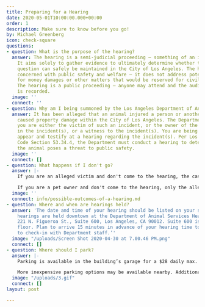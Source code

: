 ```yaml
---
title: Preparing for a Hearing
date: 2020-05-01T10:00:00.000+00:00
order: 1
description: Make sure to know before you go!
by: Michael Greenberg
icon: check-square
questions:
- question: What is the purpose of the hearing?
  answer: The hearing is a semi-judicial proceeding – something of an informal trial.
    It aims solely to gather evidence to ultimately determine whether the animal in
    question can safely be maintained in the City of Los Angeles. The hearing is only
    concerned with public safety and welfare – it does not address potential claims
    for money damages or other matters that would be reserved for civil litigation.
    The hearing is a public proceeding – anyone may attend and the audio of the proceedings
    is recorded.
  image: ''
  connect: ''
- question: Why am I being summoned by the Los Angeles Department of Animal Services?
  answer: It has been alleged that an animal injured a person or another animal, and/or
    caused property damage within the City of Los Angeles. The Department believes
    you are either the victim of such an incident, or the owner of the animal involved
    in the incident(s), or a witness to the incident(s). You are being summoned to
    appear and testify at a hearing regarding the incident(s). Per Los Angeles Municipal
    Code Section 53.34.4, the Department must conduct a hearing to determine whether
    the animal poses a threat to public safety.
  image: ''
  connect: []
- question: What happens if I don't go?
  answer: |-
    If you are an alleged victim and don't come to the hearing, the case against the animal is very likely to be dismissed because your story won't have been taken under oath.  Moreover, victims do not have a right to appeal the decision -- the hearing is the only opportunity for them to tell their story to the Department on the record.

    If you are a pet owner and don't come to the hearing, only the alleged victim's side of the story will be told, meaning the outcome of the hearing could be worse than it would be if you were to appear and also tell your side of the story.  Moreover, pet owners can only appeal the ultimate decision reached by the Department if they appear for the hearing.
  image: ''
  connect: info/possible-outcomes-of-a-hearing.md
- question: Where and when are hearings held?
  answer: 'The date and time of your hearing should be listed on your summons. All
    hearings are held downtown at the Department of Animal Services Headquarters:
    221 N. Figueroa St., Suite 600, Los Angeles, CA 90012. Suite 600 is on the 6th
    floor. Plan to arrive 15 minutes in advance of your hearing time to allow time
    to check-in with Department staff.’'
  image: "/uploads/Screen Shot 2020-04-30 at 7.00.46 PM.png"
  connect: []
- question: Where should I park?
  answer: |-
    Parking is available in the building’s garage for a $28 daily max. This garage is at the back of the building; to access it via GPS, navigate to[ 250 N. Fremont Ave.](https://goo.gl/maps/U5NnRqwU5YBtpR587)

    More inexpensive parking options may be available nearby. Additional garages within a short walk can be found at [717 W Temple St](https://goo.gl/maps/WNdZDbFb7AacKxi29), or [123 S. Figueroa St. ](https://goo.gl/maps/KP3FRSc3PALC3BUr5)(Promenade Towers). Metered street parking is also available in the area.
  image: "/uploads/3.gif"
  connect: []
layout: post

---
```

